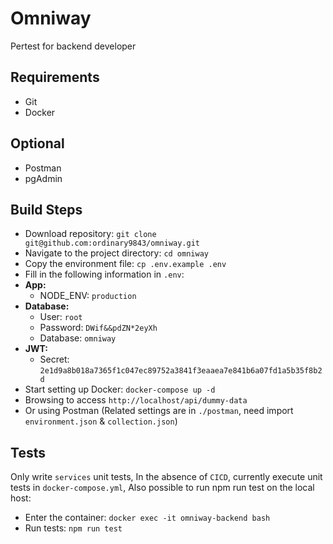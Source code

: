 # Omniway
Pertest for backend developer

## Requirements
- Git
- Docker

## Optional
- Postman
- pgAdmin

## Build Steps
- Download repository: `git clone git@github.com:ordinary9843/omniway.git`
- Navigate to the project directory: `cd omniway`
- Copy the environment file: `cp .env.example .env`
- Fill in the following information in `.env`:
- **App:**
  - NODE_ENV: `production`
- **Database:**
  - User: `root`
  - Password: `DWif&&pdZN*2eyXh`
  - Database: `omniway`
- **JWT:**
  - Secret: `2e1d9a8b018a7365f1c047ec89752a3841f3eaaea7e841b6a07fd1a5b35f8b2d`
- Start setting up Docker: `docker-compose up -d`
- Browsing to access `http://localhost/api/dummy-data`
- Or using Postman (Related settings are in `./postman`, need import `environment.json` & `collection.json`)

## Tests
Only write `services` unit tests, In the absence of `CICD`, currently execute unit tests in `docker-compose.yml`, Also possible to run npm run test on the local host:

- Enter the container: `docker exec -it omniway-backend bash`
- Run tests: `npm run test`